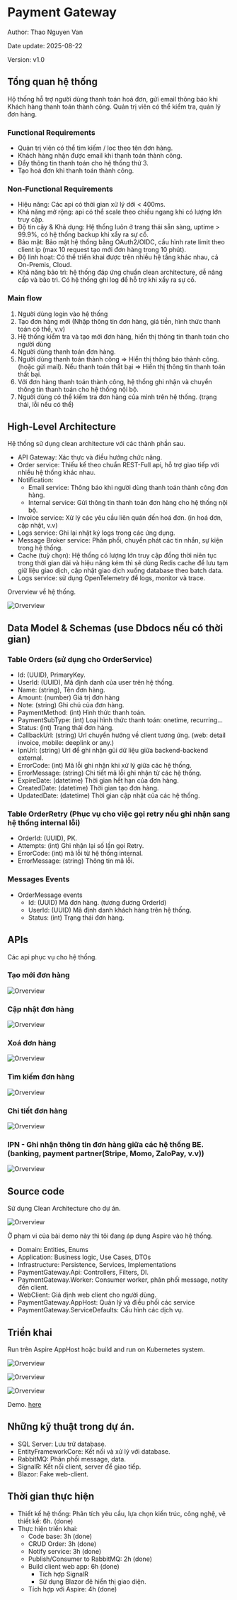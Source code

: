 # Payment Gateway

Author: Thao Nguyen Van

Date update: 2025-08-22

Version: v1.0

## Tổng quan hệ thống

Hộ thống hỗ trợ người dùng thanh toán hoá đơn, gửi email thông báo khi Khách hàng thanh toán thành công. Quản trị viên có thể kiểm tra, quản lý đơn hàng.

### Functional Requirements

- Quản trị viên có thể tìm kiếm / loc theo tên đơn hàng.
- Khách hàng nhận được email khi thanh toán thành công.
- Đẩy thông tin thanh toán cho hệ thống thứ 3.
- Tạo hoá đơn khi thanh toán thành công.

### Non‑Functional Requirements

- Hiệu năng: Các api có thời gian xử lý dới < 400ms.
- Khả năng mở rộng: api có thể scale theo chiều ngang khi có lượng lớn truy cập.
- Độ tin cậy & Khả dụng: Hệ thống luôn ở trang thái sẵn sàng, uptime > 99.9%, có hệ thống backup khi xẩy ra sự cố.
- Bảo mật: Bảo mật hệ thống bằng OAuth2/OIDC, cấu hình rate limit theo client ip (max 10 request tạo mới đơn hàng trong 10 phút).
- Độ linh hoạt: Có thể triển khai được trên nhiều hệ tầng khác nhau, cả On-Premis, Cloud.
- Khả năng bảo trì: hệ thống đáp ứng chuẩn clean architecture, dễ nâng cấp và bảo trì. Có hệ thống ghi log để hỗ trợ khi xẩy ra sự cố.

### Main flow

1. Người dùng login vào hệ thống
2. Tạo đơn hàng mới (Nhập thông tin đơn hàng, giá tiền, hình thức thanh toán có thể, v.v)
3. Hệ thống kiểm tra và tạo mới đơn hàng, hiển thị thông tin thanh toán cho người dùng
4. Người dùng thanh toán đơn hàng.
5. Người dùng thanh toán thành công => Hiển thị thông báo thành công. (hoặc gửi mail). Nếu thanh toán thất bại => Hiển thị thông tin thanh toán thất bại.
6. Với đơn hàng thanh toán thành công, hệ thống ghi nhận và chuyển thông tin thanh toán cho hệ thống nội bộ.
7. Người dùng có thể kiểm tra đơn hàng của mình trên hệ thống. (trạng thái, lỗi nếu có thể)

## High‑Level Architecture

Hệ thống sử dụng clean architecture với các thành phần sau.

- API Gateway: Xác thực và điều hướng chức năng.
- Order service: Thiếu kế theo chuẩn REST-Full api, hỗ trợ giao tiếp với nhiều hệ thống khác nhau.
- Notification:
  - Email service: Thông báo khi người dùng thanh toán thành công đơn hàng.
  - Internal service: Gửi thông tin thanh toán đơn hàng cho hệ thống nội bộ.
- Invoice service: Xử lý các yêu cầu liên quán đến hoá đơn. (in hoá đơn, cập nhật, v.v)
- Logs service: Ghi lại nhật ký logs trong các ứng dụng.
- Message Broker service: Phân phối, chuyển phát các tin nhắn, sự kiện trong hệ thống.
- Cache (tuỳ chọn): Hệ thống có lượng lớn truy cập đồng thời niên tục trong thời gian dài và hiệu năng kém thì sẽ dùng Redis cache để lưu tạm giữ liệu giao dịch, cập nhật giao dịch xuống database theo batch data.
- Logs service: sử dụng OpenTelemetry để logs, monitor và trace.

Orverview về hệ thống.

![Orverview](/img/structure.svg "Orverview system")

## Data Model & Schemas (use Dbdocs nếu có thời gian)

### Table Orders (sử dụng cho OrderService)

- Id: (UUID), PrimaryKey.
- UserId: (UUID), Mã định danh của user trên hệ thống.
- Name: (string), Tên đơn hàng.
- Amount: (number) Giá trị đơn hàng
- Note: (string) Ghi chú của đơn hàng.
- PaymentMethod: (int) Hình thức thanh toán.
- PaymentSubType: (int) Loại hình thức thanh toán: onetime, recurring...
- Status: (int) Trạng thái đơn hàng.
- CallbackUrl: (string) Url chuyển hướng về client tương ứng. (web: detail invoice, mobile: deeplink or any.)
- IpnUrl: (string) Url để ghi nhận gủi dữ liệu giữa backend-backend external.
- ErrorCode: (int) Mã lỗi ghi nhận khi xử lý giữa các hệ thống.
- ErrorMessage: (string) Chi tiết mã lỗi ghi nhận từ các hệ thống.
- ExpireDate: (datetime) Thời gian hết hạn của đơn hàng.
- CreatedDate: (datetime) Thời gian tạo đơn hàng.
- UpdatedDate: (datetime) Thời gian cập nhật của các hệ thống.

### Table OrderRetry (Phục vụ cho việc gọi retry nếu ghi nhận sang hệ thống internal lỗi)

- OrderId: (UUID), PK.
- Attempts: (int) Ghi nhận lại số lần gọi Retry.
- ErrorCode: (int) mã lỗi từ hệ thống internal.
- ErrorMessage: (string) Thông tin mã lỗi.

### Messages Events

- OrderMessage events
  - Id: (UUID) Mã đơn hàng. (tương đương OrderId)
  - UserId: (UUID) Mã định danh khách hàng trên hệ thống.
  - Status: (int) Trạng thái đơn hàng.

## APIs

Các api phục vụ cho hệ thống.

### Tạo mới đơn hàng

![Orverview](/img/create_order.png "Orverview system")

### Cập nhật đơn hàng

![Orverview](/img/update_order.png "Orverview system")

### Xoá đơn hàng

![Orverview](/img/delete_order.png "Orverview system")

### Tìm kiếm đơn hàng

![Orverview](/img/get_orders.png "Orverview system")

### Chi tiết đơn hàng

![Orverview](/img/detail_order.png "Orverview system")

### IPN - Ghi nhận thông tin đơn hàng giữa các hệ thống BE. (banking, payment partner(Stripe, Momo, ZaloPay, v.v))

![Orverview](/img/ipn_order.png "Orverview system")

## Source code

Sử dụng Clean Architecture cho dự án.

![Orverview](/img/source_code.png "Orverview system")

Ở phạm vi của bài demo này thì tôi đang áp dụng Aspire vào hệ thống.

- Domain: Entities, Enums
- Application: Business logic, Use Cases, DTOs
- Infrastructure: Persistence, Services, Implementations
- PaymentGateway.Api: Controllers, Filters, DI.
- PaymentGateway.Worker: Consumer worker, phân phối message, notity đến client.
- WebClient: Giả định web client cho người dùng.
- PaymentGateway.AppHost: Quản lý và điều phối các service
- PaymentGateway.ServiceDefaults: Cấu hình các dịch vụ.

## Triển khai

Run trên Aspire AppHost hoặc build and run on Kubernetes system.

![Orverview](/img/aspire_run.png "Orverview system")

![Orverview](/img/aspire1.png "Orverview system")

![Orverview](/img/aspire2.png "Orverview system")

Demo. [here](./img/demo.mp4)

## Những kỹ thuật trong dự án.

- SQL Server: Lưu trữ database.
- EntityFrameworkCore: Kết nối và xử lý với database.
- RabbitMQ: Phân phối message, data.
- SignalR: Kết nối client, server để giao tiếp.
- Blazor: Fake web-client.

## Thời gian thực hiện

- Thiết kế hệ thống: Phân tích yêu cầu, lựa chọn kiến trúc, công nghệ, vẽ thiết kế: 6h. (done)
- Thực hiện triển khai:
  - Code base: 3h (done)
  - CRUD Order: 3h (done)
  - Notify service: 3h (done)
  - Publish/Consumer to RabbitMQ: 2h (done)
  - Build client web app: 6h (done)
    - Tích hợp SignalR
    - Sử dụng Blazor đê hiển thị giao diện.
  - Tích hợp với Aspire: 4h (done)
